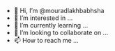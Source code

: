 - 👋 Hi, I’m @mouradlakhbabhsha
- 👀 I’m interested in ...
- 🌱 I’m currently learning ...
- 💞️ I’m looking to collaborate on ...
- 📫 How to reach me ...

<!---
mouradlakhbabhsha/mouradlakhbabhsha is a ✨ special ✨ repository because its `README.md` (this file) appears on your GitHub profile.
You can click the Preview link to take a look at your changes.
--->
